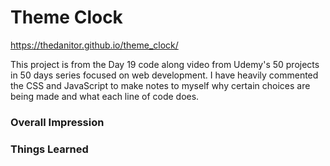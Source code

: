 # Theme Clock

https://thedanitor.github.io/theme_clock/

This project is from the Day 19 code along video from Udemy's 50 projects in 50 days series focused on web development. I have heavily commented the CSS and JavaScript to make notes to myself why certain choices are being made and what each line of code does.

### Overall Impression



### Things Learned

